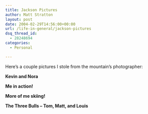 ```yaml
---
title: Jackson Pictures
author: Matt Stratton
layout: post
date: 2004-02-29T14:56:00+00:00
url: /life-in-general/jackson-pictures
dsq_thread_id:
  - 28248694
categories:
  - Personal

---
```

Here&#8217;s a couple pictures I stole from the mountain&#8217;s photographer:

**Kevin and Nora**

**Me in action!**

**More of me skiing!**

**The Three Bulls &#8211; Tom, Matt, and Louis**